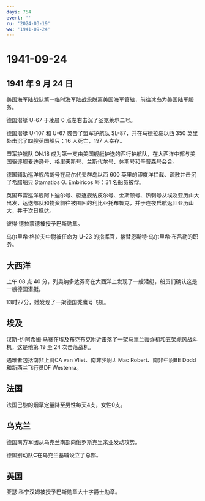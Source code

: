 ```yaml
---
days: 754
event: ''
ru: '2024-03-19'
ww: '1941-09-24'
---
```


# 1941-09-24

## 1941 年 9 月 24 日

美国海军陆战队第一临时海军陆战旅脱离美国海军管辖，前往冰岛为美国陆军服务。

德国潜艇 U-67 于凌晨 0 点左右击沉了圣克莱尔二号。

德国潜艇 U-107 和 U-67 袭击了盟军护航队 SL-87，并在马德拉岛以西 350
英里处击沉了四艘英国船只；16 人死亡，197 人幸存。

盟军护航队 ON.18
成为第一支由美国舰艇护送的西行护航队，在大西洋中部与美国驱逐舰麦迪逊号、格里夫斯号、兰斯代尔号、休斯号和辛普森号会合。

德国辅助巡洋舰鸬鹚号在马尔代夫群岛以西 600
英里的印度洋拦截、疏散并击沉了希腊船只 Stamatios G. Embiricos 号；31
名船员被俘。

英国布雷巡洋舰阿卜迪尔号、驱逐舰纳皮尔号、金斯顿号、热刺号从埃及亚历山大出发，运送部队和物资前往被围困的利比亚托布鲁克，并于连夜启航返回亚历山大，并于次日抵达。

彼得·德拉蒙德被授予巴斯勋章。

乌尔里希·格拉夫中尉被任命为 U-23
的指挥官，接替恩斯特·乌尔里希·布吕勒的职务。

## 大西洋

上午 08 点 40
分，列奥纳多达芬奇在大西洋上发现了一艘潜艇，船员们确认这是一艘德国潜艇。

13时27分，她发现了一架德国秃鹰号飞机。

## 埃及

汉斯-约阿希姆·马赛在埃及布克布克附近击落了一架马里兰轰炸机和五架飓风战斗机，这是他第
19 至 24 次击落战机。

遇难者包括南非上尉CA van Vliet、南非少尉J. Mac Robert、南非中尉BE
Dodd和新西兰飞行员DF Westenra。

## 法国

法国巴黎的烟草定量降至男性每天4支，女性0支。

## 乌克兰

德国南方军团从乌克兰南部向俄罗斯克里米亚发动攻势。

德国别动队C在乌克兰基辅设立了总部。

## 英国

亚瑟·科宁汉姆被授予巴斯勋章大十字爵士勋章。